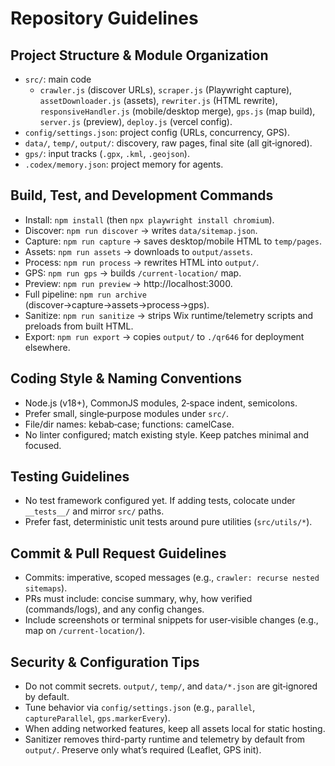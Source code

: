# Repository Guidelines

## Project Structure & Module Organization
- `src/`: main code
  - `crawler.js` (discover URLs), `scraper.js` (Playwright capture),
    `assetDownloader.js` (assets), `rewriter.js` (HTML rewrite),
    `responsiveHandler.js` (mobile/desktop merge), `gps.js` (map build),
    `server.js` (preview), `deploy.js` (vercel config).
- `config/settings.json`: project config (URLs, concurrency, GPS).
- `data/`, `temp/`, `output/`: discovery, raw pages, final site (all git‑ignored).
- `gps/`: input tracks (`.gpx`, `.kml`, `.geojson`).
- `.codex/memory.json`: project memory for agents.

## Build, Test, and Development Commands
- Install: `npm install` (then `npx playwright install chromium`).
- Discover: `npm run discover` → writes `data/sitemap.json`.
- Capture: `npm run capture` → saves desktop/mobile HTML to `temp/pages`.
- Assets: `npm run assets` → downloads to `output/assets`.
- Process: `npm run process` → rewrites HTML into `output/`.
- GPS: `npm run gps` → builds `/current-location/` map.
- Preview: `npm run preview` → http://localhost:3000.
- Full pipeline: `npm run archive` (discover→capture→assets→process→gps).
- Sanitize: `npm run sanitize` → strips Wix runtime/telemetry scripts and preloads from built HTML.
- Export: `npm run export` → copies `output/` to `./qr646` for deployment elsewhere.

## Coding Style & Naming Conventions
- Node.js (v18+), CommonJS modules, 2‑space indent, semicolons.
- Prefer small, single‑purpose modules under `src/`.
- File/dir names: kebab‑case; functions: camelCase.
- No linter configured; match existing style. Keep patches minimal and focused.

## Testing Guidelines
- No test framework configured yet. If adding tests, colocate under `__tests__/` and mirror `src/` paths.
- Prefer fast, deterministic unit tests around pure utilities (`src/utils/*`).

## Commit & Pull Request Guidelines
- Commits: imperative, scoped messages (e.g., `crawler: recurse nested sitemaps`).
- PRs must include: concise summary, why, how verified (commands/logs), and any config changes.
- Include screenshots or terminal snippets for user‑visible changes (e.g., map on `/current-location/`).

## Security & Configuration Tips
- Do not commit secrets. `output/`, `temp/`, and `data/*.json` are git‑ignored by default.
- Tune behavior via `config/settings.json` (e.g., `parallel`, `captureParallel`, `gps.markerEvery`).
- When adding networked features, keep all assets local for static hosting.
- Sanitizer removes third-party runtime and telemetry by default from `output/`. Preserve only what’s required (Leaflet, GPS init).
